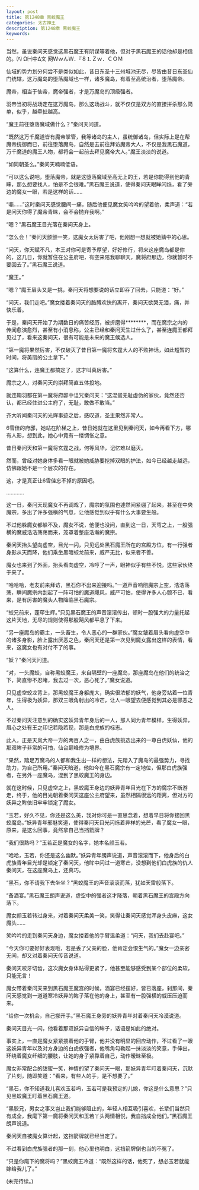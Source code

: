 ```yaml
---
layout: post
title: 第1248章 黑蛟魔王
categories: 太古神王
description: 第1248章 黑蛟魔王
keywords:
---
```


当然，虽说秦问天感觉这黑石魔王有阴谋等着他，但对于黑石魔王的话他却是相信的。㈧ Ω㈠中Δ文 网ＷｗんＷ．『８⒈Ｚｗ．ＣＯＭ

仙域的势力划分何尝不是类似如此，昔日东圣十三州城池无尽，尽皆由昔日东圣仙门统辖，这万魔岛的堕落魔域也一样，诸多魔岛，有着至高统治者，堕落魔帝。

魔帝，相当于仙帝，魔帝强者，才是万魔岛的顶级强者。

羽帝当初将战场定在这万魔岛，那么这场战斗，就不仅仅是双方的直接拼杀那么简单，似乎，越牵扯越高。

“魔王前往堕落魔域做什么？”秦问天问道。

“既然这万千魔道皆有魔帝掌管，我等诸岛的主人，虽统御诸岛，但实际上是在帮魔帝统御而已，前往堕落魔岛，自然是去前往拜访魔帝大人，不仅是我黑石魔道，万千魔道的魔王人物，都将会一起前去拜见魔帝大人。”魔王淡淡的说道。

“如同朝圣么。”秦问天喃喃低语。

“可以这么说吧，堕落魔帝，就是这堕落魔域至高无上的王，若是你能得到他的青睐，那么想要找人，怕是不会很难。”黑石魔王说道，使得秦问天眼眸闪烁，看了旁边的魔女一眼，若是这样的话……

“嘶……”这时秦问天感觉腰间一痛，随后他便见魔女笑吟吟的望着他，柔声道：“若是问天你得了魔帝青睐，会不会抛弃我啊。”

“嗯？”黑石魔王目光落在秦问天身上。

“怎么会！”秦问天颤颤一笑，这魔女太厉害了吧，他刚想一想就被她猜中的心思。

“问天，你天赋不凡，本王对你可是寄予厚望，好好修行，将来这座魔岛都是你的，这几日，你就暂住在公主府吧，有空来陪我聊聊天，魔将府那边，你就暂时不要回去了。”黑石魔王说道。

“魔王。”

“嗯？”魔王眉头又是一挑，秦问天将想要说的话立即吞了回去，只能道：“好。”

“问天，我们走吧。”魔女搂着秦问天的胳膊欢快的离开，秦问天欲哭无泪，痛，并快乐着。

于是，秦问天开始了为期数日的痛苦经历，被折磨得********，而在魔宗之内的传闻愈演愈烈，甚至有小消息称，公主已经和秦问天生过什么了，甚至连魔王都拜见过了，看来这秦问天，很有可能是未来的魔王候选人。

“第一魔将果然厉害，不仅破灭了昔日第一魔将玄霆大人的不败神话，如此短暂的时间，将美丽的公主拿下。”

“这算什么，连魔王都搞定了，这才叫真厉害。”

魔宗之人，对秦问天的崇拜简直五体投地。

就连鞠羽都在第一魔将府邸中诅咒秦问天：“这混蛋无耻虚伪的家伙，竟然还否认，都已经住进公主府了，无耻，敢做不敢当。”

齐大听闻秦问天的光辉事迹之后，感叹道，圣主果然非常人。

6雪佳的府邸，她站在阶梯之上，昔日她就在这里见到秦问天，如今再看下方，哪有人影，想到此，她心中竟有一缕惆怅之意。

昔日秦问天和第一魔将玄霆之战，何等风华，记忆难以磨灭。

然而，曾经对她身体多看一眼就被她威胁要挖掉双眼的护法，如今已经越走越远，仿佛跟她不是一个层次的存在。

这，才是真正让6雪佳忘不掉的原因吧。

…………

这一日，秦问天现魔女不再调戏了，魔宗的氛围也遽然间紧绷了起来，甚至在中央魔宗，多出了许多强横的气息，让他感觉到似乎有什么大事要生般。

不过他躲魔女都躲不及，魔女不说，他便也没问，直到这一日，天穹之上，一股强横的魔威浩浩荡荡而来，笼罩着整座浩瀚的魔宗。

秦问天抬头望向虚空，目光一闪，只见远处黑石魔王所在的宫殿方位，有一行强者身影从天而降，他们乘坐黑暗蛟龙前来，威严无比，似来者不善。

魔女也来到了外面，抬头看向虚空，冷哼了一声，眼神似乎有些不悦，这些家伙终于来了。

“哈哈哈，老友前来拜访，黑石你不出来迎接吗。”一道声音响彻魔宗上空，浩浩荡荡，瞬间魔宗内刮起了一阵可怕的魔道飓风，威严可怕，使得许多人心颤不已，看来，是有厉害的魔头人物降临黑石魔宗。

“蛟兄前来，蓬荜生辉。”只见黑石魔王的声音滚滚传出，顿时一股强大的力量托起这片天地，无尽的规则使得那股飓风都平息了下来。

“另一座魔岛的霸主，一头畜生，令人恶心的一群家伙。”魔女皱着眉头看向虚空中的诸多身影，脸上露出厌恶之色，秦问天还是第一次见到魔女露出这样的表情，看来，这魔女也有对付不了的事。

“妖？”秦问天问道。

“对，一头魔蛟，自称黑蛟魔王，来自隔壁的一座魔岛，那座魔岛在他们的统治之下，简直惨不忍睹，我去过一次，恶心死了。”魔女说道。

只见虚空蛟龙背上，那黑蛟魔王身躯庞大，确实很浓郁的妖气，他身旁站着一位青年，生得极为妖异，那双三眼角射出的冷芒，让人一眼望去便感觉到其必是邪恶之人。

不过秦问天注意到的确实这妖异青年身后的一人，那人同为青年模样，生得妖异，眉心之处有王之印记若隐若现，那是白虎族的标志。

此人，正是天岚大帝一方的两百人之一，由白虎族挑选出来的一尊白虎妖仙，他的那双眸子非常的可怕，仙台巅峰修为境界。

“果然，踏足万魔岛的人都和我生出一样的想法，先踏入了魔岛的最强势力，寻找助力，为自己所用。”秦问天暗道，他如今在黑石魔宗有一定地位，但那白虎族强者，在另外一座魔岛，混到了黑蛟魔王的身边。

就在这时候，只见虚空之上，黑蛟魔王身边的妖异青年目光在下方的魔宗不断游走，终于，他的目光朝着秦问天这座公主府望来，虽然相隔很远的距离，但对方的妖异之眸依旧牢牢锁定了魔女。

“玉若，好久不见，你还是这么美，我对你可是一直思念着，想着早日将你接回黑蛟魔岛。”妖异青年邪魅笑道，使得秦问天目光闪烁着异样的光芒，看了魔女一眼，原来，是这么回事，竟然拿自己当挡箭牌？

“我们很熟吗？”玉若正是魔女的名字，她本名颜玉若。

“哈哈，玉若，你还是这么幽默。”妖异青年朗声说道，声音滚滚而下，他身后的白虎族青年目光却是锁定了秦问天，他眸中闪过一道寒芒，没想到他们白虎族的仇人秦问天，在这座魔岛上，还真巧。

“黑石，你不请我下去坐坐？”黑蛟魔王的声音滚滚而落，犹如天雷般落下。

“备酒宴。”黑石魔王朗声说道，虚空中的强者这才降落，朝着黑石魔王的宫殿方向落下。

魔女颜玉若转过身来，对着秦问天柔美一笑，笑得让秦问天感觉浑身头皮麻，这女魔头……

笑吟吟的走到秦问天身边，魔女搂着他的手臂温柔道：“问天，我们去赴宴吧。”

“今天你可要好好表现哦，若是丢了父亲的脸，他肯定会恨生气的。”魔女一边亲密无间，却又对着秦问天传音说道。

秦问天咬牙切齿，这次魔女身体贴得更紧了，他甚至能够感受到某个部位的柔软，只能无言！

魔女带着秦问天来到黑石魔王魔宫的时候，酒宴已经摆好，皆已落座，刹那间，秦问天感觉到一道道寒冷妖异的眸子落在他的身上，甚至有一股强横的威压压迫而来。

“给你一次机会，自己挪开手。”黑石魔王身旁的妖异青年对着秦问天冷漠说道。

秦问天目光一闪，他看着那双妖异自信的眸子，话语是如此的绝对。

事实上，一直是魔女紧紧搂着他的手臂，他并没有明显的回应动作，不过看了一眼这妖异青年以及对方身边的白虎族强者，他嘴角勾勒起一抹淡淡的笑意，手伸出，环绕着魔女纤细的腰肢，让她的身子紧靠着自己，动作暧昧至极。

魔女非常配合的甜蜜一笑，神情的望了秦问天一眼，那妖异青年盯着秦问天，沉默了片刻，随即笑道：“看来，有些人的手，是不想要了。”

“黑石，你不知道我儿喜欢玉若吗，玉若可是我预定的儿媳，你这是什么意思？”只见黑蛟魔王盯着黑石魔王道。

“黑胶兄，男女之事又岂止我们能够阻止的，年轻人相互吸引喜欢，长辈们当然只有成全，我麾下第一魔将秦问天和玉若丫头两情相悦，我自挡成全他们。”黑石魔王朗声说道。

秦问天自被魔女算计起，这挡箭牌就已经当定了。

不过看到白虎族强者的那一刻，他心里也明白，这挡箭牌倒也当的不冤了。

“只是你麾下的魔将吗？”黑蛟魔王冷道：“既然这样的话，他死了，想必玉若就能嫁给我儿了。”

(未完待续。)
